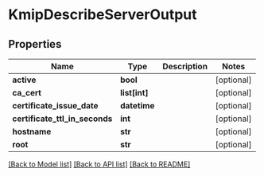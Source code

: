 # KmipDescribeServerOutput

## Properties
Name | Type | Description | Notes
------------ | ------------- | ------------- | -------------
**active** | **bool** |  | [optional] 
**ca_cert** | **list[int]** |  | [optional] 
**certificate_issue_date** | **datetime** |  | [optional] 
**certificate_ttl_in_seconds** | **int** |  | [optional] 
**hostname** | **str** |  | [optional] 
**root** | **str** |  | [optional] 

[[Back to Model list]](../README.md#documentation-for-models) [[Back to API list]](../README.md#documentation-for-api-endpoints) [[Back to README]](../README.md)


